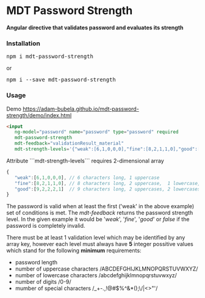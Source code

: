 <h1>MDT Password Strength</h1>
<b>Angular directive that validates password and evaluates its strength</b>
<br>

<h3>Installation</h3>

<p><pre>npm i mdt-password-strength</pre></p>
or
<p><pre>npm i --save mdt-password-strength</pre></p>

<h3>Usage</h3>
Demo <a href="https://adam-bubela.github.io/mdt-password-strength/demo/index.html">
https://adam-bubela.github.io/mdt-password-strength/demo/index.html</a>

```html
<input 
   ng-model="password" name="password" type="password" required
   mdt-password-strength
   mdt-feedback="validationResult_material"
   mdt-strength-levels='{"weak":[6,1,0,0,0],"fine":[8,2,1,1,0],"good":[9,2,2,2,1]}'/>
```

<p>Attribute ```mdt-strength-levels``` requires 2-dimensional array</p>

```javascript
{
   "weak":[6,1,0,0,0], // 6 characters long, 1 uppercase
   "fine":[8,2,1,1,0], // 8 characters long, 2 uppercase,  1 lowercase,  1 digit
   "good":[9,2,2,2,1]  // 9 characters long, 2 uppercases, 2 lowercases, 2 digits, 1 special character
}
```

<p>
The password is valid when at least the first ('weak' in the above example) set of conditions is met.
The <i>mdt-feedback</i> returns the password strength level. In the given example it 
would be '<i>weak</i>', '<i>fine</i>', '<i>good</i>' or <i>false</i> if the password is completely invalid.
</p><p>
There must be at least 1 validation level which may be identified by any array key, 
however each level must always have <b>5</b> integer possitive values which stand for the following <b>minimum</b> requirements:</p>
<ul>
<li>password length</li>
<li>number of uppercase characters /ABCDEFGHIJKLMNOPQRSTUVWXYZ/</li>
<li>number of lowercase characters /abcdefghijklmnopqrstuvwxyz/</li>
<li>number of digits /0-9/ </li>
<li>mumber of special characters /_+-.,!@#$%^&*();\/|<>"'/</li>




                        
                        
                        
                        
